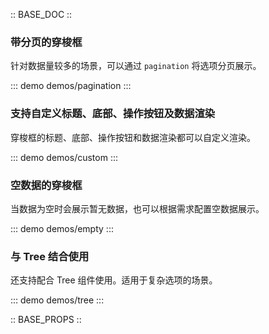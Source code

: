 :: BASE_DOC ::

### 带分页的穿梭框

针对数据量较多的场景，可以通过 `pagination` 将选项分页展示。

::: demo demos/pagination
:::

### 支持自定义标题、底部、操作按钮及数据渲染

穿梭框的标题、底部、操作按钮和数据渲染都可以自定义渲染。

::: demo demos/custom
:::

### 空数据的穿梭框

当数据为空时会展示暂无数据，也可以根据需求配置空数据展示。

::: demo demos/empty
:::

### 与 Tree 结合使用

还支持配合 Tree 组件使用。适用于复杂选项的场景。

::: demo demos/tree
:::

:: BASE_PROPS ::
